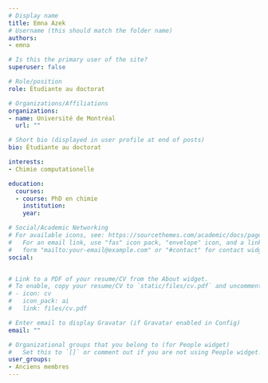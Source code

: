 ```yaml
---
# Display name
title: Emna Azek
# Username (this should match the folder name)
authors:
- emna

# Is this the primary user of the site?
superuser: false

# Role/position
role: Étudiante au doctorat

# Organizations/Affiliations
organizations:
- name: Université de Montréal
  url: ""

# Short bio (displayed in user profile at end of posts)
bio: Étudiante au doctorat

interests:
- Chimie computationelle

education:
  courses:
  - course: PhD en chimie
    institution: 
    year: 

# Social/Academic Networking
# For available icons, see: https://sourcethemes.com/academic/docs/page-builder/#icons
#   For an email link, use "fas" icon pack, "envelope" icon, and a link in the
#   form "mailto:your-email@example.com" or "#contact" for contact widget.
social:


# Link to a PDF of your resume/CV from the About widget.
# To enable, copy your resume/CV to `static/files/cv.pdf` and uncomment the lines below.
# - icon: cv
#   icon_pack: ai
#   link: files/cv.pdf

# Enter email to display Gravatar (if Gravatar enabled in Config)
email: ""

# Organizational groups that you belong to (for People widget)
#   Set this to `[]` or comment out if you are not using People widget.
user_groups:
- Anciens membres
---
```


